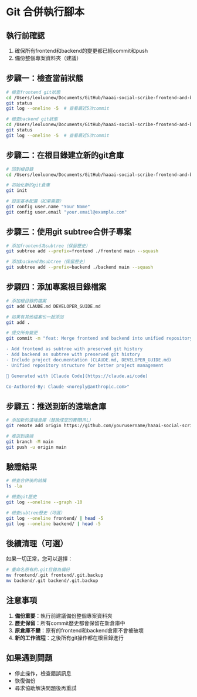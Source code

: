 # Git 合併執行腳本

## 執行前確認
1. 確保所有frontend和backend的變更都已經commit和push
2. 備份整個專案資料夾（建議）

## 步驟一：檢查當前狀態
```bash
# 檢查frontend git狀態
cd /Users/leoluonew/Documents/GitHub/haaai-social-scribe-frontend-and-backend/frontend
git status
git log --oneline -5  # 查看最近5次commit

# 檢查backend git狀態  
cd /Users/leoluonew/Documents/GitHub/haaai-social-scribe-frontend-and-backend/backend
git status
git log --oneline -5  # 查看最近5次commit
```

## 步驟二：在根目錄建立新的git倉庫
```bash
# 回到根目錄
cd /Users/leoluonew/Documents/GitHub/haaai-social-scribe-frontend-and-backend

# 初始化新的git倉庫
git init

# 設定基本配置（如果需要）
git config user.name "Your Name"
git config user.email "your.email@example.com"
```

## 步驟三：使用git subtree合併子專案
```bash
# 添加frontend為subtree（保留歷史）
git subtree add --prefix=frontend ./frontend main --squash

# 添加backend為subtree（保留歷史）
git subtree add --prefix=backend ./backend main --squash
```

## 步驟四：添加專案根目錄檔案
```bash
# 添加根目錄的檔案
git add CLAUDE.md DEVELOPER_GUIDE.md

# 如果有其他檔案也一起添加
git add .

# 提交所有變更
git commit -m "feat: Merge frontend and backend into unified repository

- Add frontend as subtree with preserved git history
- Add backend as subtree with preserved git history  
- Include project documentation (CLAUDE.md, DEVELOPER_GUIDE.md)
- Unified repository structure for better project management

🤖 Generated with [Claude Code](https://claude.ai/code)

Co-Authored-By: Claude <noreply@anthropic.com>"
```

## 步驟五：推送到新的遠端倉庫
```bash
# 添加新的遠端倉庫（替換成您的實際URL）
git remote add origin https://github.com/yourusername/haaai-social-scribe.git

# 推送到遠端
git branch -M main
git push -u origin main
```

## 驗證結果
```bash
# 檢查合併後的結構
ls -la

# 檢查git歷史
git log --oneline --graph -10

# 檢查subtree歷史（可選）
git log --oneline frontend/ | head -5
git log --oneline backend/ | head -5
```

## 後續清理（可選）
如果一切正常，您可以選擇：
```bash
# 重命名原有的.git目錄為備份
mv frontend/.git frontend/.git.backup
mv backend/.git backend/.git.backup
```

## 注意事項
1. **備份重要**：執行前建議備份整個專案資料夾
2. **歷史保留**：所有commit歷史都會保留在新倉庫中
3. **原倉庫不變**：原有的frontend和backend倉庫不會被破壞
4. **新的工作流程**：之後所有git操作都在根目錄進行

## 如果遇到問題
- 停止操作，檢查錯誤訊息
- 恢復備份
- 尋求協助解決問題後再重試